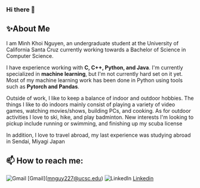### Hi there 👋

## ✨About Me
I am Minh Khoi Nguyen, an undergraduate student at the University of California Santa Cruz currently working towards a Bachelor of Science in Computer Science.

I have experience working with **C, C++, Python, and Java**. I'm currently specialized in **machine learning**, but I'm not currently hard set on it yet. Most of my machine learning work has been done in Python using tools such as **Pytorch and Pandas**.

Outside of work, I like to keep a balance of indoor and outdoor hobbies. The things I like to do indoors mainly consist of playing a variety of video games, watching movies/shows, building PCs, and cooking. As for outdoor activities I love to ski, hike, and play badminton. New interests I'm looking to pickup include running or swimming, and finishing up my scuba license 

In addition, I love to travel abroad, my last experience was studying abroad in Sendai, Miyagi Japan

## 📫 How to reach me:

![Gmail](https://img.shields.io/badge/Gmail-EA4335?style=for-the-badge&logo=Gmail&logoColor=white)
[Gmail](<a href="mailto:mnguy227@ucsc.edu?subject=Your%20Subject%20Here&body=Dear%20[Recipient's%20Name],%0A%0A[Your%20message%20here.]%0A%0A[Your%20closing,%20such%20as%20'Best%20regards'],%0A[Your%20Name]">mnguy227@ucsc.edu</a>)
![LinkedIn](https://img.shields.io/badge/linkedin-0A66C2?style=for-the-badge&logo=linkedin&logoColor=white)
[Linkedin](https://www.linkedin.com/in/minh-khoi-nguyen-5073a315b/)


<!--
**Fatoctomom/Fatoctomom** is a ✨ _special_ ✨ repository because its `README.md` (this file) appears on your GitHub profile.

Here are some ideas to get you started:

- 🔭 I’m currently working on ...
- 🌱 I’m currently learning ...
- 👯 I’m looking to collaborate on ...
- 🤔 I’m looking for help with ...
- 💬 Ask me about ...
- 📫 How to reach me: ...
- 😄 Pronouns: ...
- ⚡ Fun fact: ...
-->
